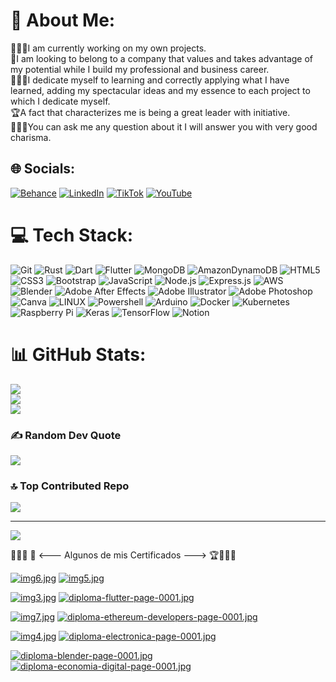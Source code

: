 # 💫 About Me:
👨🏻‍💻I am currently working on my own projects.<br>🔬I am looking to belong to a company that values ​​and takes advantage of my potential while I build my professional and business career.<br>🏋🏻‍♂️I dedicate myself to learning and correctly applying what I have learned, adding my spectacular ideas and my essence to each project to which I dedicate myself.<br>🏆A fact that characterizes me is being a great leader with initiative.<br>🙇🏻‍♂️You can ask me any question about it I will answer you with very good charisma.


## 🌐 Socials:
[![Behance](https://img.shields.io/badge/Behance-1769ff?logo=behance&logoColor=white)](https://behance.net/https://www.behance.net/levymarquez1)
[![LinkedIn](https://img.shields.io/badge/LinkedIn-%230077B5.svg?logo=linkedin&logoColor=white)](https://linkedin.com/in/https://www.linkedin.com/in/yohanderson-marquez-896083248)
[![TikTok](https://img.shields.io/badge/TikTok-%23000000.svg?logo=TikTok&logoColor=white)](https://tiktok.com/@https://www.tiktok.com/@yohandersonmarquez)
[![YouTube](https://img.shields.io/badge/YouTube-%23FF0000.svg?logo=YouTube&logoColor=white)](https://youtube.com/@https://www.youtube.com/@yohandersomarquez) 

# 💻 Tech Stack:
![Git](https://img.shields.io/badge/GIT-E44C30?style=plastic&logo=git&logoColor=white)
![Rust](https://img.shields.io/badge/rust-%23000000.svg?style=plastic&logo=rust&logoColor=white)
![Dart](https://img.shields.io/badge/dart-%230175C2.svg?style=plastic&logo=dart&logoColor=white)
![Flutter](https://img.shields.io/badge/Flutter-02569B?style=plastic&logo=flutter&logoColor=white)
![MongoDB](https://img.shields.io/badge/MongoDB-%234ea94b.svg?style=plastic&logo=mongodb&logoColor=white)
![AmazonDynamoDB](https://img.shields.io/badge/Amazon%20DynamoDB-4053D6?style=plastic&logo=Amazon%20DynamoDB&logoColor=white)
![HTML5](https://img.shields.io/badge/html5-%23E34F26.svg?style=plastic&logo=html5&logoColor=white)
![CSS3](https://img.shields.io/badge/css3-%231572B6.svg?style=plastic&logo=css3&logoColor=white)
![Bootstrap](https://img.shields.io/badge/bootstrap-%23563D7C.svg?style=plastic&logo=bootstrap&logoColor=white)
![JavaScript](https://img.shields.io/badge/javascript-%23323330.svg?style=plastic&logo=javascript&logoColor=%23F7DF1E)
![Node.js](https://img.shields.io/badge/Node.js-43853D?style=plastic&logo=node.js&logoColor=white)
![Express.js](https://img.shields.io/badge/express.js-%23404d59.svg?style=plastic&logo=express&logoColor=%2361DAFB)
![AWS](https://img.shields.io/badge/AWS-%23FF9900.svg?style=plastic&logo=amazon-aws&logoColor=white)
![Blender](https://img.shields.io/badge/blender-%23F5792A.svg?style=plastic&logo=blender&logoColor=white)
![Adobe After Effects](https://img.shields.io/badge/Adobe%20After%20Effects-9999FF.svg?style=plastic&logo=Adobe%20After%20Effects&logoColor=white)
![Adobe Illustrator](https://img.shields.io/badge/adobeillustrator-%23FF9A00.svg?style=plastic&logo=adobeillustrator&logoColor=white)
![Adobe Photoshop](https://img.shields.io/badge/adobephotoshop-%2331A8FF.svg?style=plastic&logo=adobephotoshop&logoColor=white)
![Canva](https://img.shields.io/badge/Canva-%2300C4CC.svg?style=plastic&logo=Canva&logoColor=white)
![LINUX](https://img.shields.io/badge/Linux-FCC624?style=plastic&logo=linux&logoColor=black)
![Powershell](https://img.shields.io/badge/Powershell-2CA5E0?style=plastic&logoColor=white)
![Arduino](https://img.shields.io/badge/-Arduino-00979D?style=plastic&logo=Arduino&logoColor=white)
![Docker](https://img.shields.io/badge/docker-%230db7ed.svg?style=plastic&logo=docker&logoColor=white)
![Kubernetes](https://img.shields.io/badge/kubernetes-%23326ce5.svg?style=plastic&logo=kubernetes&logoColor=white)
![Raspberry Pi](https://img.shields.io/badge/-RaspberryPi-C51A4A?style=plastic&logo=Raspberry-Pi)
![Keras](https://img.shields.io/badge/Keras-%23D00000.svg?style=plastic&logo=Keras&logoColor=white)
![TensorFlow](https://img.shields.io/badge/TensorFlow-%23FF6F00.svg?style=plastic&logo=TensorFlow&logoColor=white)
![Notion](https://img.shields.io/badge/Notion-%23000000.svg?style=plastic&logo=notion&logoColor=white)
# 📊 GitHub Stats:
![](https://github-readme-stats.vercel.app/api?username=yohanderson&theme=dark&hide_border=false&include_all_commits=false&count_private=false)<br/>
![](https://github-readme-streak-stats.herokuapp.com/?user=yohanderson&theme=dark&hide_border=false)<br/>
![](https://github-readme-stats.vercel.app/api/top-langs/?username=yohanderson&theme=dark&hide_border=false&include_all_commits=false&count_private=false&layout=compact)

### ✍️ Random Dev Quote
![](https://quotes-github-readme.vercel.app/api?type=horizontal&theme=radical)

### 🔝 Top Contributed Repo
![](https://github-contributor-stats.vercel.app/api?username=yohanderson&limit=5&theme=dark&combine_all_yearly_contributions=true)

---

[![](https://visitcount.itsvg.in/api?id=yohanderson&icon=1&color=6)](https://visitcount.itsvg.in)

👨🏻‍🎓 🥇 <--- Algunos de mis Certificados ---> 🏆👨🏻‍💻

[![img6.jpg](https://i.postimg.cc/0yd3XHK8/img6.jpg)](https://postimg.cc/pmrqpCB7)     [![img5.jpg](https://i.postimg.cc/RhNXMg0n/img5.jpg)](https://postimg.cc/7Jrg9M0x)

[![img3.jpg](https://i.postimg.cc/yYDpRW8F/img3.jpg)](https://postimg.cc/9rjB5mTM)     [![diploma-flutter-page-0001.jpg](https://i.postimg.cc/prHVF3Dj/diploma-flutter-page-0001.jpg)](https://postimg.cc/47WTCL24)

[![img7.jpg](https://i.postimg.cc/NjgbFGLc/img7.jpg)](https://postimg.cc/dLxGSY8H)     [![diploma-ethereum-developers-page-0001.jpg](https://i.postimg.cc/ZqnWYkcK/diploma-ethereum-developers-page-0001.jpg)](https://postimg.cc/xkrfg4hW)

[![img4.jpg](https://i.postimg.cc/W45Gh0Cm/img4.jpg)](https://postimg.cc/VSbrh0Y5)     [![diploma-electronica-page-0001.jpg](https://i.postimg.cc/J7vG1dDR/diploma-electronica-page-0001.jpg)](https://postimg.cc/MX0W55mL)

[![diploma-blender-page-0001.jpg](https://i.postimg.cc/wjcKG78S/diploma-blender-page-0001.jpg)](https://postimg.cc/qNRZtB7L)   [![diploma-economia-digital-page-0001.jpg](https://i.postimg.cc/90nTVm32/diploma-economia-digital-page-0001.jpg)](https://postimg.cc/K3t4Dyvp)
